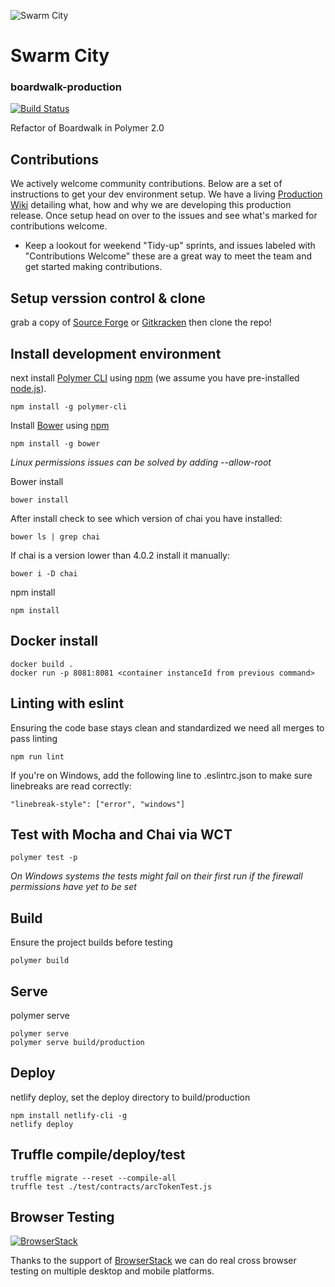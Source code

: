 ![Swarm City](https://github.com/swarmcity/sc-boardwalk-production/blob/master/images/icons/icon-48x48.png?raw=true "Swarm City")


# Swarm City
### boardwalk-production
[![Build Status](https://travis-ci.org/swarmcity/sc-boardwalk-production.svg?branch=master)](https://travis-ci.org/swarmcity/sc-boardwalk-production) 

Refactor of Boardwalk in Polymer 2.0

## Contributions 
We actively welcome community contributions. Below are a set of instructions to get your dev environment setup. We have a living [Production Wiki](https://github.com/swarmcity/sc-boardwalk-production/wiki/Welcome-to-Swarm-City) detailing what, how and why we are developing this production release. Once setup head on over to the issues and see what's marked for contributions welcome.

* Keep a lookout for weekend "Tidy-up" sprints, and issues labeled with "Contributions Welcome" these are a great way to meet the team and get started making contributions.

## Setup verssion control & clone 

grab a copy of [Source Forge](https://sourceforge.net/) or [Gitkracken](https://www.gitkraken.com/) then clone the repo!

## Install development environment
next install [Polymer CLI](https://github.com/Polymer/polymer-cli) using
[npm](https://www.npmjs.com) (we assume you have pre-installed [node.js](https://nodejs.org)).

    npm install -g polymer-cli

Install [Bower](https://bower.io/) using [npm](https://www.npmjs.com)

    npm install -g bower

*Linux permissions issues can be solved by adding --allow-root*

Bower install

    bower install

After install check to see which version of chai you have installed:

    bower ls | grep chai

If chai is a version lower than 4.0.2 install it manually:

    bower i -D chai

npm install

    npm install

## Docker install

    docker build .
    docker run -p 8081:8081 <container instanceId from previous command>

## Linting with eslint
Ensuring the code base stays clean and standardized we need all merges to pass linting 

    npm run lint

If you're on Windows, add the following line to .eslintrc.json to make sure linebreaks are read correctly:

    "linebreak-style": ["error", "windows"]

## Test with Mocha and Chai via WCT

    polymer test -p

*On Windows systems the tests might fail on their first run if the firewall permissions have yet to be set*

## Build
Ensure the project builds before testing 

    polymer build

## Serve
polymer serve

    polymer serve
    polymer serve build/production

## Deploy
netlify deploy, set the deploy directory to build/production

    npm install netlify-cli -g
    netlify deploy

## Truffle compile/deploy/test

    truffle migrate --reset --compile-all
    truffle test ./test/contracts/arcTokenTest.js

## Browser Testing

[![BrowserStack](http://i.imgur.com/Pg0utrk.png)](http://browserstack.com/)

Thanks to the support of [BrowserStack](http://browserstack.com/) we can do real cross browser testing on multiple desktop and mobile platforms.

